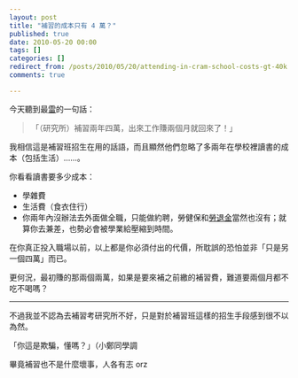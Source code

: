 ```yaml
---
layout: post
title: "補習的成本只有 4 萬？"
published: true
date: 2010-05-20 00:00
tags: []
categories: []
redirect_from: /posts/2010/05/20/attending-in-cram-school-costs-gt-40k
comments: true

---
```


今天聽到最<a href="http://zh.wikipedia.org/zh-tw/%E9%9B%B7_(%E7%B6%B2%E8%B7%AF%E7%94%A8%E8%AA%9E)">雷</a>的一句話：
<blockquote>「（研究所）補習兩年四萬，出來工作賺兩個月就回來了！」</blockquote>
我相信這是補習班招生在用的話語，而且顯然他們忽略了多兩年在學校裡讀書的成本（包括生活）……。

你看看讀書要多少成本：
<ul>
	<li>學雜費</li>
	<li>生活費（食衣住行）</li>
	<li>你兩年內沒辦法去外面做全職，只能做約聘，勞健保和<a href="http://www.cla.gov.tw/cgi-bin/siteMaker/SM_theme?page=4327d09c">勞退金</a>當然也沒有；就算你去兼差，也勢必會被學業給壓縮到時間。</li>
</ul>
在你真正投入職場以前，以上都是你必須付出的代價，所耽誤的恐怕並非「只是另一個四萬」而已。

更何況，最初賺的那兩個兩萬，如果是要來補之前繳的補習費，難道要兩個月都不吃不喝嗎？

---

不過我並不認為去補習考研究所不好，只是對於補習班這樣的招生手段感到很不以為然。

「你這是欺騙，懂嗎？」（小鄭同學調

畢竟補習也不是什麼壞事，人各有志 orz
